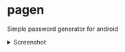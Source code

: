 # pagen
Simple password generator for android

<details>
  <summary>Screenshot</summary>
  
  ![image](https://github.com/qlofly/pagen/assets/64271543/1e8f08a1-61c5-4e95-9b4e-14270f199bb6)

  
</details>
